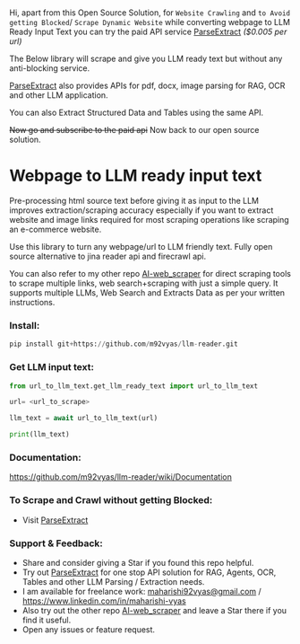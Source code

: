 # 

Hi, apart from this Open Source Solution, for ```Website Crawling``` and ```to Avoid getting Blocked```/ ```Scrape Dynamic Website``` while converting webpage to LLM Ready Input Text you can try the paid API service [ParseExtract](https://parseextract.com) *($0.005 per url)*

The Below library will scrape and give you LLM ready text but without any anti-blocking service.

[ParseExtract](https://parseextract.com) also provides APIs for pdf, docx, image parsing for RAG, OCR and other LLM application.

You can also Extract Structured Data and Tables using the same API.

~~Now go and subscribe to the paid api~~ Now back to our open source solution.


# Webpage to LLM ready input text

Pre-processing html source text before giving it as input to the LLM improves extraction/scraping accuracy especially if you want to extract website and image links required for most scraping operations like scraping an e-commerce website.

Use this library to turn any webpage/url to LLM friendly text. Fully open source alternative to jina reader api and firecrawl api.

You can also refer to my other repo [AI-web_scraper](https://github.com/m92vyas/AI-web_scraper) for direct scraping tools to scrape multiple links, web search+scraping with just a simple query. It supports multiple LLMs, Web Search and Extracts Data as per your written instructions.

### Install:
```python
pip install git+https://github.com/m92vyas/llm-reader.git
```

### Get LLM input text:

```python
from url_to_llm_text.get_llm_ready_text import url_to_llm_text

url= <url_to_scrape>

llm_text = await url_to_llm_text(url)

print(llm_text)
```

### Documentation:
https://github.com/m92vyas/llm-reader/wiki/Documentation


### To Scrape and Crawl without getting Blocked:
 - Visit [ParseExtract](https://parseextract.com)


### Support & Feedback:
- Share and consider giving a Star if you found this repo helpful.
- Try out [ParseExtract](https://parseextract.com) for one stop API solution for RAG, Agents, OCR, Tables and other LLM Parsing / Extraction needs.
- I am available for freelance work: maharishi92vyas@gmail.com / https://www.linkedin.com/in/maharishi-vyas
- Also try out the other repo [AI-web_scraper](https://github.com/m92vyas/AI-web_scraper) and leave a Star there if you find it useful.
- Open any issues or feature request.
